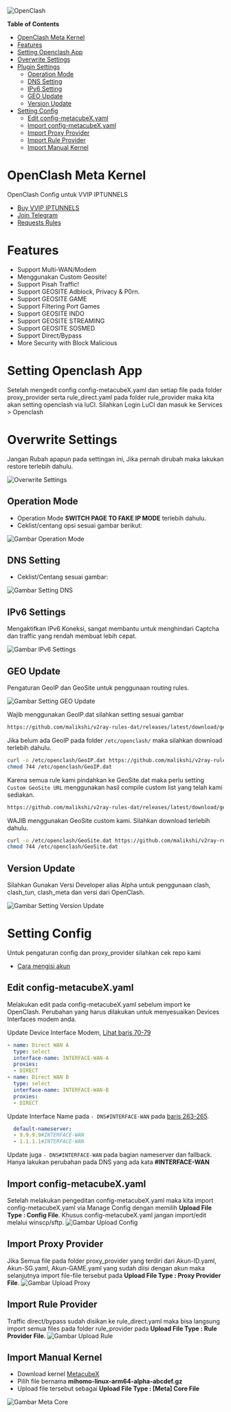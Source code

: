 ![OpenClash](https://raw.githubusercontent.com/IPTUNNELS/IPTUNNELS/images/openclash.png "OpenClash")

**Table of Contents**

- [OpenClash Meta Kernel](#openclash-meta-kernel)
- [Features](#features)
- [Setting Openclash App](#setting-openclash-app)
- [Overwrite Settings](#overwrite-settings)
- [Plugin Settings](#)
  - [Operation Mode](#operation-mode)
  - [DNS Setting](#dns-setting)
  - [IPv6 Setting](#ipv6-settings)
  - [GEO Update](#geo-update)
  - [Version Update](#version-update)
- [Setting Config](#setting-config)
  - [Edit config-metacubeX.yaml](#edit-config-metacubexyaml)
  - [Import config-metacubeX.yaml](#import-config-metacubexyaml)
  - [Import Proxy Provider](#import-proxy-provider)
  - [Import Rule Provider](#import-rule-provider)
  - [Import Manual Kernel](#import-manual-kernel)

# OpenClash Meta Kernel

OpenClash Config untuk VVIP IPTUNNELS

- [Buy VVIP IPTUNNELS](https://join.iptunnels.com)
- [Join Telegram](https://t.me/+O08-QK6VNXU5NzU1)
- [Requests Rules](https://github.com/IPTUNNELS/IPTUNNELS/issues/new/choose)

# Features

- Support Multi-WAN/Modem
- Menggunakan Custom Geosite!
- Support Pisah Traffic!
- Support GEOSITE Adblock, Privacy & P0rn.
- Support GEOSITE GAME
- Support Filtering Port Games
- Support GEOSITE INDO
- Support GEOSITE STREAMING
- Support GEOSITE SOSMED
- Support Direct/Bypass
- More Security with Block Malicious

# Setting Openclash App

Setelah mengedit config config-metacubeX.yaml dan setiap file pada folder proxy_provider serta rule_direct.yaml pada folder rule_provider maka kita akan setting openclash via luCI. Silahkan Login LuCI dan masuk ke Services > Openclash

# Overwrite Settings

Jangan Rubah apapun pada settingan ini, Jika pernah dirubah maka lakukan restore terlebih dahulu.

![Overwrite Settings](https://raw.githubusercontent.com/IPTUNNELS/IPTUNNELS/images/config-metacubeX.png "Overwrite Settings")

## Operation Mode

- Operation Mode **SWITCH PAGE TO FAKE IP MODE** terlebih dahulu.
- Ceklist/centang opsi sesuai gambar berikut:

![Gambar Operation Mode](https://raw.githubusercontent.com/IPTUNNELS/IPTUNNELS/images/switch-fake-ip.png "Operation Mode")

## DNS Setting

- Ceklist/Centang sesuai gambar:

![Gambar Setting DNS](https://raw.githubusercontent.com/IPTUNNELS/IPTUNNELS/images/dns-settings.png "Setting DNS")


## IPv6 Settings

Mengaktifkan IPv6 Koneksi, sangat membantu untuk menghindari Captcha dan traffic yang rendah membuat lebih cepat.

![Gambar IPv6 Settings](https://raw.githubusercontent.com/IPTUNNELS/IPTUNNELS/images/ipv6-settings.png "IPv6 Settings")


## GEO Update

Pengaturan GeoIP dan GeoSite untuk penggunaan routing rules.

![Gambar Setting GEO Update](https://raw.githubusercontent.com/IPTUNNELS/IPTUNNELS/images/geo-update.png "Setting GEO Update")

Wajib menggunakan GeoIP.dat silahkan setting sesuai gambar

```sh
https://github.com/malikshi/v2ray-rules-dat/releases/latest/download/geoip.dat
```

Jika belum ada GeoIP pada folder `/etc/openclash/` maka silahkan download terlebih dahulu.

```sh
curl -o /etc/openclash/GeoIP.dat https://github.com/malikshi/v2ray-rules-dat/releases/latest/download/geoip.dat
chmod 744 /etc/openclash/GeoIP.dat
```

Karena semua rule kami pindahkan ke GeoSite.dat maka perlu setting `Custom GeoSite URL` menggunakan hasil compile custom list yang telah kami sediakan.

```sh
https://github.com/malikshi/v2ray-rules-dat/releases/latest/download/geosite.dat
```

WAJIB menggunakan GeoSite custom kami. Silahkan download terlebih dahulu.

```sh
curl -o /etc/openclash/GeoSite.dat https://github.com/malikshi/v2ray-rules-dat/releases/latest/download/geosite.dat
chmod 744 /etc/openclash/GeoSite.dat
```

## Version Update

Silahkan Gunakan Versi Developer alias Alpha untuk penggunaan clash, clash_tun, clash_meta dan versi dari OpenClash.

![Gambar Setting Version Update](https://raw.githubusercontent.com/IPTUNNELS/IPTUNNELS/images/version-update.png "Setting Version Update")

# Setting Config

Untuk pengaturan config dan proxy_provider silahkan cek repo kami

- [Cara mengisi akun](https://github.com/IPTUNNELS/IPTUNNELS/tree/main/clash.meta)

## Edit config-metacubeX.yaml

Melakukan edit pada config-metacubeX.yaml sebelum import ke OpenClash. Perubahan yang harus dilakukan untuk menyesuaikan Devices Interfaces modem anda.

Update Device Interface Modem, [Lihat baris 70-79](https://github.com/IPTUNNELS/IPTUNNELS/blob/e10c743b555b78926c9040e0f8278461060137d8/OpenClash/config-metacubeX.yaml#L70-L79)
```yaml
- name: Direct WAN A
  type: select
  interface-name: INTERFACE-WAN-A
  proxies:
  - DIRECT
- name: Direct WAN B
  type: select
  interface-name: INTERFACE-WAN-B
  proxies:
  - DIRECT
```

Update Interface Name pada `- DNS#INTERFACE-WAN` pada [baris 263-265](https://github.com/IPTUNNELS/IPTUNNELS/blob/e10c743b555b78926c9040e0f8278461060137d8/OpenClash/config-metacubeX.yaml#L263-L265).
```yaml
  default-nameserver:
  - 9.9.9.9#INTERFACE-WAN
  - 1.1.1.1#INTERFACE-WAN
```
Update juga `- DNS#INTERFACE-WAN` pada bagian nameserver dan fallback. Hanya lakukan perubahan pada DNS yang ada kata **#INTERFACE-WAN**

## Import config-metacubeX.yaml

Setelah melakukan pengeditan config-metacubeX.yaml maka kita import config-metacubeX.yaml via Manage Config dengan memilih **Upload File Type : Config File**. Khusus config-metacubeX.yaml jangan import/edit melalui winscp/sftp.
![Gambar Upload Config](https://raw.githubusercontent.com/IPTUNNELS/IPTUNNELS/images/config-metacubeX.png "Upload Config")

## Import Proxy Provider

Jika Semua file pada folder proxy_provider yang terdiri dari Akun-ID.yaml, Akun-SG.yaml, Akun-GAME.yaml yang sudah diisi dengan akun maka selanjutnya import file-file tersebut pada **Upload File Type : Proxy Provider File**.
![Gambar Upload Proxy](https://raw.githubusercontent.com/IPTUNNELS/IPTUNNELS/images/proxy-provider.png "Upload Proxy")

## Import Rule Provider

Traffic direct/bypass sudah disikan ke rule_direct.yaml maka bisa langsung import semua files pada folder rule_provider pada **Upload File Type : Rule Provider File**.
![Gambar Upload Rule](https://raw.githubusercontent.com/IPTUNNELS/IPTUNNELS/images/rule-provider.png "Upload Rule")

## Import Manual Kernel

- Download kernel [MetacubeX](https://github.com/MetaCubeX/mihomo/releases/tag/Prerelease-Alpha)
- Pilih file bernama **mihomo-linux-arm64-alpha-abcdef.gz**
- Upload file tersebut sebagai **Upload File Type : [Meta] Core File**

![Gambar Meta Core](https://raw.githubusercontent.com/IPTUNNELS/IPTUNNELS/images/kernel-metacubex.png "Meta Core")